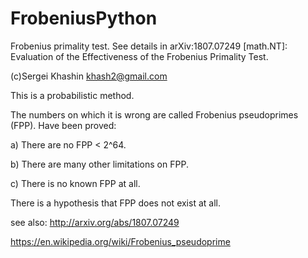 # FrobeniusPython

Frobenius primality test. See details in arXiv:1807.07249 [math.NT]:
       Evaluation of the Effectiveness of the Frobenius Primality Test.

(c)Sergei Khashin khash2@gmail.com

This is a probabilistic method.

   The numbers on which it is wrong are called Frobenius pseudoprimes (FPP).
   Have been proved:

a) There are no FPP < 2^64.

b) There are many other limitations on FPP.

c) There is no known FPP at all.

There is a hypothesis that FPP does not exist at all.

see also:
   http://arxiv.org/abs/1807.07249
   
   https://en.wikipedia.org/wiki/Frobenius_pseudoprime

